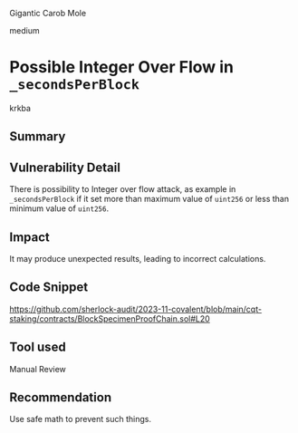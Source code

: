 Gigantic Carob Mole

medium

# Possible Integer Over Flow in `_secondsPerBlock`

krkba
## Summary

## Vulnerability Detail
There is possibility to Integer over flow attack, as example in `_secondsPerBlock` if it set more than maximum value of `uint256` or less than minimum value of `uint256`.
## Impact
It may produce unexpected results, leading to incorrect calculations.
## Code Snippet
https://github.com/sherlock-audit/2023-11-covalent/blob/main/cqt-staking/contracts/BlockSpecimenProofChain.sol#L20
## Tool used

Manual Review

## Recommendation
Use safe math to prevent such things.